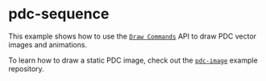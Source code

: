 # pdc-sequence

This example shows how to use the 
[`Draw Commands`](http://developer.getpebble.com/docs/c/Graphics/Draw_Commands/) 
API to draw PDC vector images and animations.

To learn how to draw a static PDC image, check out the 
[`pdc-image`](https://github.com/pebble-examples/pdc-image) example repository.
